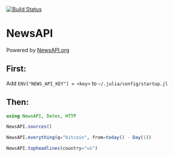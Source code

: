 [![Build Status](https://travis-ci.org/joshday/NewsAPI.jl.svg?branch=master)](https://travis-ci.org/joshday/NewsAPI.jl)

# NewsAPI

Powered by [NewsAPI.org](https://newsapi.org)

## First:

Add `ENV["NEWS_API_KEY"] = <key>` to `~/.julia/config/startup.jl`

## Then:

```julia
using NewsAPI, Dates, HTTP

NewsAPI.sources()

NewsAPI.everything(q="bitcoin", from=today() - Day(1))

NewsAPI.topheadlines(country="us")
```